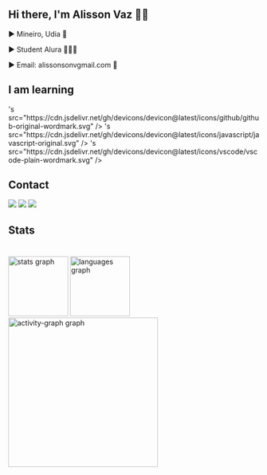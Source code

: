 ## Hi there, I'm Alisson Vaz 👋🏾

▶️ Mineiro, Udia 🔺

▶️ Student Alura 👨🏾‍💻

▶️ Email: alissonsonvgmail.com 📩

## I am learning
<div></div>
<width src="https://cdn.jsdelivr.net/gh/devicons/devicon@latest/icons/git/git-original.svg" />
<img>'s src="https://cdn.jsdelivr.net/gh/devicons/devicon@latest/icons/github/github-original-wordmark.svg" />
<img>'s src="https://cdn.jsdelivr.net/gh/devicons/devicon@latest/icons/javascript/javascript-original.svg" />
<img>'s src="https://cdn.jsdelivr.net/gh/devicons/devicon@latest/icons/vscode/vscode-plain-wordmark.svg" />
          
          
## Contact
<div>
<a href = "alissonsonv@gmail.com"><img loading="lazy" src="https://img.shields.io/badge/Gmail-D14836?style=for-the-badge&logo=gmail&logoColor=white" target="_blank"></a>
<a href="https://www.linkedin.com/in/alissonvlg" target="_blank"><img loading="lazy" src="https://img.shields.io/badge/-LinkedIn-%230077B5?style=for-the-badge&logo=linkedin&logoColor=white" target="_blank"></a>  
<a href="https://instagram.com/alissonvlg" target="_blank"><img loading="lazy" src="https://img.shields.io/badge/-Instagram-%23E4405F?style=for-the-badge&logo=instagram&logoColor=white" target="_blank"></a>

<h2 align="left">Stats</h2>

###

<br clear="both">

<div align="left">
  <img src="https://github-readme-stats.vercel.app/api?username=alissonvlg&hide_title=false&hide_rank=false&show_icons=true&include_all_commits=true&count_private=true&disable_animations=false&theme=dark&locale=en&hide_border=false&order=1" height="120" alt="stats graph"  />
  <img src="https://github-readme-stats.vercel.app/api/top-langs?username=alissonvlg&locale=en&hide_title=false&layout=compact&card_width=320&langs_count=5&theme=dark&hide_border=false&order=2" height="120" alt="languages graph"  />
  <img src="https://github-readme-activity-graph.vercel.app/graph?username=alissonvlg&radius=16&theme=one-dark&area=true&order=5" height="300" alt="activity-graph graph"  />
</div>

###
